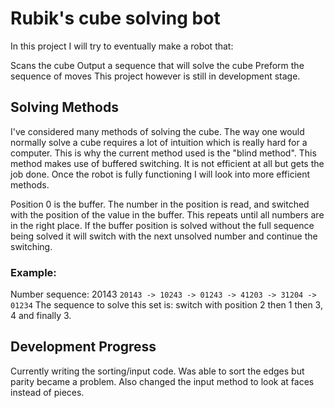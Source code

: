 # Rubik's cube solving bot
In this project I will try to eventually make a robot that:

Scans the cube
Output a sequence that will solve the cube
Preform the sequence of moves
This project however is still in development stage.

## Solving Methods
I've considered many methods of solving the cube. The way one would normally solve a cube requires a lot of intuition which is really hard for a computer. This is why the current method used is the "blind method". This method makes use of buffered switching. It is not efficient at all but gets the job done. Once the robot is fully functioning I will look into more efficient methods.

Position 0 is the buffer. The number in the position is read, and switched with the position of the value in the buffer. This repeats until all numbers are in the right place. If the buffer position is solved without the full sequence being solved it will switch with the next unsolved number and continue the switching.

### Example:
Number sequence: 20143
`` 20143 -> 10243 -> 01243 -> 41203 -> 31204 -> 01234 ``
The sequence to solve this set is: switch with position 2 then 1 then 3, 4 and finally 3.

## Development Progress
Currently writing the sorting/input code. Was able to sort the edges but parity became a problem. Also changed the input method to look at faces instead of pieces.
